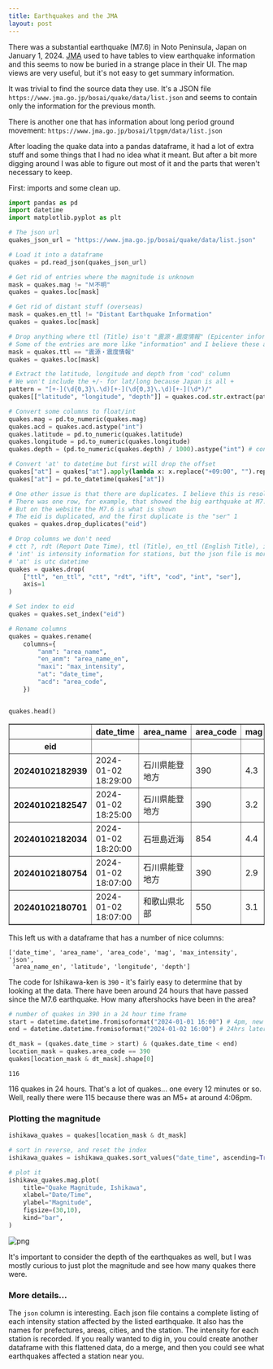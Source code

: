 ```yaml
---
title: Earthquakes and the JMA
layout: post
---
```


There was a substantial earthquake (M7.6) in Noto Peninsula, Japan on January 1, 2024. [JMA](https://www.jma.go.jp/jma/index.html) used to have tables to view earthquake information and this seems to now be buried in a strange place in their UI. The map views are very useful, but it's not easy to get summary information.

It was trivial to find the source data they use. It's a JSON file `https://www.jma.go.jp/bosai/quake/data/list.json` and seems to contain only the information for the previous month.

There is another one that has information about long period ground movement: `https://www.jma.go.jp/bosai/ltpgm/data/list.json`

After loading the quake data into a pandas dataframe, it had a lot of extra stuff and some things that I had no idea what it meant. But after a bit more digging around I was able to figure out most of it and the parts that weren't necessary to keep.

First: imports and some clean up.

```python
import pandas as pd
import datetime
import matplotlib.pyplot as plt

# The json url
quakes_json_url = "https://www.jma.go.jp/bosai/quake/data/list.json"

# Load it into a dataframe
quakes = pd.read_json(quakes_json_url)

# Get rid of entries where the magnitude is unknown
mask = quakes.mag != "Ｍ不明"
quakes = quakes.loc[mask]

# Get rid of distant stuff (overseas)
mask = quakes.en_ttl != "Distant Earthquake Information"
quakes = quakes.loc[mask]

# Drop anything where ttl (Title) isn't "震源・震度情報" (Epicenter information)
# Some of the entries are more like "information" and I believe these are not necessary
mask = quakes.ttl == "震源・震度情報"
quakes = quakes.loc[mask]

# Extract the latitude, longitude and depth from 'cod' column
# We won't include the +/- for lat/long because Japan is all +
pattern = "[+-](\d{0,3}\.\d)[+-](\d{0,3}\.\d)[+-](\d*)/"
quakes[["latitude", "longitude", "depth"]] = quakes.cod.str.extract(pattern)

# Convert some columns to float/int
quakes.mag = pd.to_numeric(quakes.mag)
quakes.acd = quakes.acd.astype("int")
quakes.latitude = pd.to_numeric(quakes.latitude)
quakes.longitude = pd.to_numeric(quakes.longitude)
quakes.depth = (pd.to_numeric(quakes.depth) / 1000).astype("int") # convert to km first

# Convert 'at' to datetime but first will drop the offset
quakes["at"] = quakes["at"].apply(lambda x: x.replace("+09:00", "").replace("T", " "))
quakes["at"] = pd.to_datetime(quakes["at"])

# One other issue is that there are duplicates. I believe this is resolved by keeping the "ser" 2 
# There was one row, for example, that showed the big earthquake at M7.4, and another at M7.6
# But on the website the M7.6 is what is shown
# The eid is duplicated, and the first duplicate is the "ser" 1
quakes = quakes.drop_duplicates("eid")

# Drop columns we don't need
# ctt ?, rdt (Report Date Time), ttl (Title), en_ttl (English Title), ift ?, ser (Serial), cod, int, eid (Event ID)
# 'int' is intensity information for stations, but the json file is more detailed
# 'at' is utc datetime
quakes = quakes.drop(
    ["ttl", "en_ttl", "ctt", "rdt", "ift", "cod", "int", "ser"],
    axis=1
)

# Set index to eid
quakes = quakes.set_index("eid")

# Rename columns
quakes = quakes.rename(
    columns={
        "anm": "area_name", 
        "en_anm": "area_name_en", 
        "maxi": "max_intensity", 
        "at": "date_time",
        "acd": "area_code",
    })


quakes.head()
```


<div class="dataframe-container">
<table border="1" class="dataframe">
  <thead>
    <tr style="text-align: right;">
      <th></th>
      <th>date_time</th>
      <th>area_name</th>
      <th>area_code</th>
      <th>mag</th>
      <th>max_intensity</th>
      <th>json</th>
      <th>area_name_en</th>
      <th>latitude</th>
      <th>longitude</th>
      <th>depth</th>
    </tr>
    <tr>
      <th>eid</th>
      <th></th>
      <th></th>
      <th></th>
      <th></th>
      <th></th>
      <th></th>
      <th></th>
      <th></th>
      <th></th>
      <th></th>
    </tr>
  </thead>
  <tbody>
    <tr>
      <th>20240102182939</th>
      <td>2024-01-02 18:29:00</td>
      <td>石川県能登地方</td>
      <td>390</td>
      <td>4.3</td>
      <td>3</td>
      <td>20240102183318_20240102182939_VXSE5k_1.json</td>
      <td>Noto, Ishikawa Prefecture</td>
      <td>37.5</td>
      <td>137.3</td>
      <td>10</td>
    </tr>
    <tr>
      <th>20240102182547</th>
      <td>2024-01-02 18:25:00</td>
      <td>石川県能登地方</td>
      <td>390</td>
      <td>3.2</td>
      <td>1</td>
      <td>20240102182918_20240102182547_VXSE5k_1.json</td>
      <td>Noto, Ishikawa Prefecture</td>
      <td>37.2</td>
      <td>136.7</td>
      <td>10</td>
    </tr>
    <tr>
      <th>20240102182034</th>
      <td>2024-01-02 18:20:00</td>
      <td>石垣島近海</td>
      <td>854</td>
      <td>4.4</td>
      <td>1</td>
      <td>20240102182339_20240102182034_VXSE5k_1.json</td>
      <td>Adjacent Sea of​ Ishigakijima Island</td>
      <td>24.8</td>
      <td>124.3</td>
      <td>70</td>
    </tr>
    <tr>
      <th>20240102180754</th>
      <td>2024-01-02 18:07:00</td>
      <td>石川県能登地方</td>
      <td>390</td>
      <td>2.9</td>
      <td>2</td>
      <td>20240102181039_20240102180754_VXSE5k_1.json</td>
      <td>Noto, Ishikawa Prefecture</td>
      <td>37.2</td>
      <td>136.7</td>
      <td>10</td>
    </tr>
    <tr>
      <th>20240102180701</th>
      <td>2024-01-02 18:07:00</td>
      <td>和歌山県北部</td>
      <td>550</td>
      <td>3.1</td>
      <td>1</td>
      <td>20240102181014_20240102180701_VXSE5k_1.json</td>
      <td>Northern Wakayama Prefecture</td>
      <td>33.9</td>
      <td>135.1</td>
      <td>10</td>
    </tr>
  </tbody>
</table>
</div>


This left us with a dataframe that has a number of nice columns:

```
['date_time', 'area_name', 'area_code', 'mag', 'max_intensity', 'json',
 'area_name_en', 'latitude', 'longitude', 'depth']
```

The code for Ishikawa-ken is `390` - it's fairly easy to determine that by looking at the data. There have been around 24 hours that have passed since the M7.6 earthquake. How many aftershocks have been in the area?


```python
# number of quakes in 390 in a 24 hour time frame
start = datetime.datetime.fromisoformat("2024-01-01 16:00") # 4pm, new years
end = datetime.datetime.fromisoformat("2024-01-02 16:00") # 24hrs later

dt_mask = (quakes.date_time > start) & (quakes.date_time < end)
location_mask = quakes.area_code == 390
quakes[location_mask & dt_mask].shape[0]
```

```
116
```

116 quakes in 24 hours. That's a lot of quakes... one every 12 minutes or so. Well, really there were 115 because there was an M5+ at around 4:06pm.

### Plotting the magnitude

```python
ishikawa_quakes = quakes[location_mask & dt_mask]

# sort in reverse, and reset the index
ishikawa_quakes = ishikawa_quakes.sort_values("date_time", ascending=True).reset_index().drop("eid", axis=1)

# plot it
ishikawa_quakes.mag.plot(
    title="Quake Magnitude, Ishikawa", 
    xlabel="Date/Time",
    ylabel="Magnitude",
    figsize=(30,10),
    kind="bar",
)

```

![png]({site.url}/assets/2024_01_02_ishikawa_quake_magnitude.png)


It's important to consider the depth of the earthquakes as well, but I was mostly curious to just plot the magnitude and see how many quakes there were.

### More details...

The `json` column is interesting. Each json file contains a complete listing of each intensity station affected by the listed earthquake. It also has the names for prefectures, areas, cities, and the station. The intensity for each station is recorded. If you really wanted to dig in, you could create another dataframe with this flattened data, do a merge, and then you could see what earthquakes affected a station near you.
